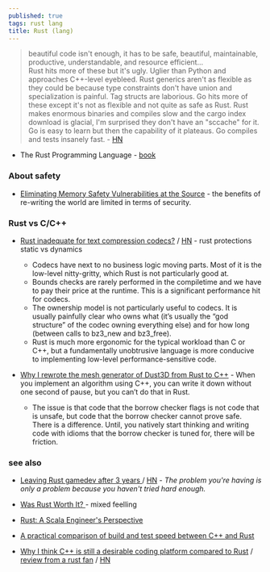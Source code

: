 ```yaml
---
published: true
tags: rust lang
title: Rust (lang)
---
```

> beautiful code isn't enough, it has to be safe, beautiful, maintainable, productive, understandable, and resource efficient...  
> Rust hits more of these but it's ugly. Uglier than Python and approaches C++-level eyebleed. Rust generics aren't as flexible as they could be because type constraints don't have union and specialization is painful. Tag structs are laborious. Go hits more of these except it's not as flexible and not quite as safe as Rust. Rust makes enormous binaries and compiles slow and the cargo index download is glacial, I'm surprised they don't have an "sccache" for it. Go is easy to learn but then the capability of it plateaus. Go compiles and tests insanely fast. - [HN](https://news.ycombinator.com/item?id=34542798)

- The Rust Programming Language - [book](https://doc.rust-lang.org/stable/book/title-page.html)

### About safety
- [	Eliminating Memory Safety Vulnerabilities at the Source](https://news.ycombinator.com/item?id=41650647) -  the benefits of re-writing the world are limited in terms of security. 

### Rust vs C/C++
- [Rust inadequate for text compression codecs?](https://palaiologos.rocks/posts/rust-codecs/) / [HN](https://news.ycombinator.com/item?id=43295908) - rust protections static vs dynamics
    - Codecs have next to no business logic moving parts. Most of it is the low-level nitty-gritty, which Rust is not particularly good at.
    - Bounds checks are rarely performed in the compiletime and we have to pay their price at the runtime. This is a significant performance hit for codecs.
    - The ownership model is not particularly useful to codecs. It is usually painfully clear who owns what (it’s usually the “god structure” of the codec owning everything else) and for how long (between calls to bz3_new and bz3_free).
    - Rust is much more ergonomic for the typical workload than C or C++, but a fundamentally unobtrusive language is more conducive to implementing low-level performance-sensitive code.

- [Why I rewrote the mesh generator of Dust3D from Rust to C++](https://news.ycombinator.com/item?id=19376939) - When you implement an algorithm using C++, you can write it down without one second of pause, but you can’t do that in Rust.
	- The issue is that code that the borrow checker flags is not code that is unsafe, but code that the borrow checker cannot prove safe. There is a difference.
Until, you natively start thinking and writing code with idioms that the borrow checker is tuned for, there will be friction. 

### see also
- [Leaving Rust gamedev after 3 years ](https://loglog.games/blog/leaving-rust-gamedev/) / [HN](https://news.ycombinator.com/item?id=40172033) - _The problem you're having is only a problem because you haven't tried hard enough._

- [Was Rust Worth It? ](https://news.ycombinator.com/item?id=38019231) - mixed feelling
- [Rust: A Scala Engineer's Perspective](https://beachape.com/blog/2017/05/24/rust-from-scala/)
- [	A practical comparison of build and test speed between C++ and Rust](https://news.ycombinator.com/item?id=34271293)
- [Why I think C++ is still a desirable coding platform compared to Rust](https://lucisqr.substack.com/p/why-i-think-c-is-still-a-very-attractive) / [review from a rust fan](https://www.youtube.com/watch?v=Wz0H8HFkI9U) / [HN](https://news.ycombinator.com/item?id=38378874)
